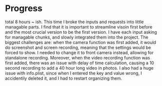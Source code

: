 #  Progress 

total 8 hours ~ ish. This time I broke the inputs and requests into little managable parts. I find that it is important to streamline visoin first before and the most crucial version to be the first version. I have each input asking for managable chunks, and slowly integrated them into the project. The biggest challenges are: when the camera function was first added, it would do screenshot and screen recording, meaning that the settings would be forced to show. I needed to change it to front camera instead, allowing for standalone recording. Moreover, when the video recording function was first added, there was an issue with delay of time calculation, causing a 10 second recording to add a 40 hour long video in photos. I also had a huge issue with info.plist, since when I entered the key and value wrong, I accidentily deleted it, and I had to restart organizing them. 

